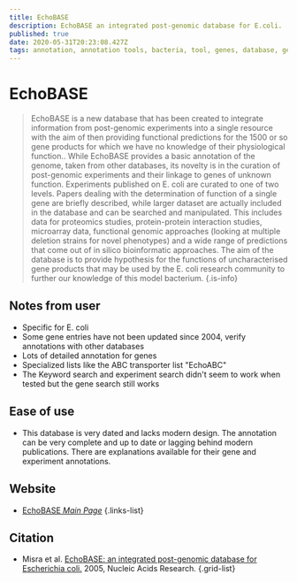 ```yaml
---
title: EchoBASE
description: EchoBASE an integrated post-genomic database for E.coli.
published: true
date: 2020-05-31T20:23:08.427Z
tags: annotation, annotation tools, bacteria, tool, genes, database, gene annotation
---
```


# EchoBASE

> EchoBASE is a new database that has been created to integrate information from post-genomic experiments into a single resource with the aim of then providing functional predictions for the 1500 or so gene products for which we have no knowledge of their physiological function.. While EchoBASE provides a basic annotation of the genome, taken from other databases, its novelty is in the curation of post-genomic experiments and their linkage to genes of unknown function.
&NewLine;
Experiments published on E. coli are curated to one of two levels. Papers dealing with the determination of function of a single gene are briefly described, while larger dataset are actually included in the database and can be searched and manipulated. This includes data for proteomics studies, protein-protein interaction studies, microarray data, functional genomic approaches (looking at multiple deletion strains for novel phenotypes) and a wide range of predictions that come out of in silico bioinformatic approaches.
&NewLine;
The aim of the database is to provide hypothesis for the functions of uncharacterised gene products that may be used by the E. coli research community to further our knowledge of this model bacterium. 
{.is-info}

## Notes from user

- Specific for E. coli
- Some gene entries have not been updated since 2004, verify annotations with other databases
- Lots of detailed annotation for genes
- Specialized lists like the ABC transporter list "EchoABC"
- The Keyword search and experiment search didn't seem to work when tested but the gene search still works

## Ease of use

- This database is very dated and lacks modern design. The annotation can be very complete and up to date or lagging behind modern publications. There are explanations available for their gene and experiment annotations.

## Website

- [EchoBASE *Main Page*](https://www.york.ac.uk/res/thomas/howtouse.htm)
{.links-list}

## Citation

- Misra et al. [EchoBASE: an integrated post-genomic database for Escherichia coli.](https://academic.oup.com/nar/article/33/suppl_1/D329/2505248) 2005, Nucleic Acids Research.
{.grid-list}